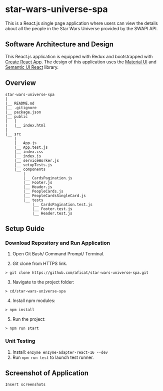 # star-wars-universe-spa

This is a React.js single page application where users can view the details about all the people in the Star Wars Universe provided by the SWAPI API.

## Software Architecture and Design
This React.js application is equipped with Redux and bootstrapped with [Create React App](https://github.com/facebook/create-react-app). The design of this application uses the [Material UI](https://material-ui.com/) and [Semantic UI React](https://react.semantic-ui.com/) library.

## Overview

    star-wars-universe-spa
    |        
    |__ README.md
    |__ .gitignore
    |__ package.json
    |__ public
    |   |        
    |   |__ index.html
    |
    |__ src 
        |   
        |__ App.js
        |__ App.test.js
        |__ index.css
        |__ index.js
        |__ serviceWorker.js
        |__ setupTests.js
        |__ components 
            |
            |__ CardsPagination.js
            |__ Footer.js
            |__ Header.js
            |__ PeopleCards.js
            |__ PeopleCardsSingleCard.js
            |__ tests
                |__ CardsPagination.test.js
                |__ Footer.test.js
                |__ Header.test.js

## Setup Guide

### Download Repository and Run Application
1. Open Git Bash/ Command Prompt/ Terminal.

2. Git clone from HTTPS link.
```
> git clone https://github.com/aficat/star-wars-universe-spa.git
```
3. Navigate to the project folder:
```
> cd/star-wars-universe-spa
```
4. Install npm modules:
```
> npm install
```
5. Run the project:
```
> npm run start
```

### Unit Testing
1. Install: `enzyme enzyme-adapter-react-16 --dev`
2. Run `npm run test` to launch test runner.

## Screenshot of Application
`Insert screenshots`